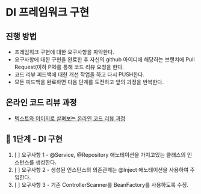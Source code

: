 # DI 프레임워크 구현
## 진행 방법
* 프레임워크 구현에 대한 요구사항을 파악한다.
* 요구사항에 대한 구현을 완료한 후 자신의 github 아이디에 해당하는 브랜치에 Pull Request(이하 PR)를 통해 코드 리뷰 요청을 한다.
* 코드 리뷰 피드백에 대한 개선 작업을 하고 다시 PUSH한다.
* 모든 피드백을 완료하면 다음 단계를 도전하고 앞의 과정을 반복한다.

## 온라인 코드 리뷰 과정
* [텍스트와 이미지로 살펴보는 온라인 코드 리뷰 과정](https://github.com/next-step/nextstep-docs/tree/master/codereview)

## 🚀 1단계 - DI 구현
1. [ ] 요구사항 1 - @Service, @Repository 애노테이션을 가지고있는 클래스의 인스턴스를 생성한다. 
2. [ ] 요구사항 2 - 생성된 인스턴스의 의존관계는 @Inject 애노테이션을 사용하여 주입한다.
3. [ ] 요구사항 3 - 기존 ControllerScanner를 BeanFactory를 사용하도록 수정.


